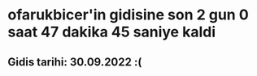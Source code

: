 # ofarukbicer'in gidisine son 2 gun 0 saat 47 dakika 45 saniye kaldi

## Gidis tarihi: 30.09.2022 :(